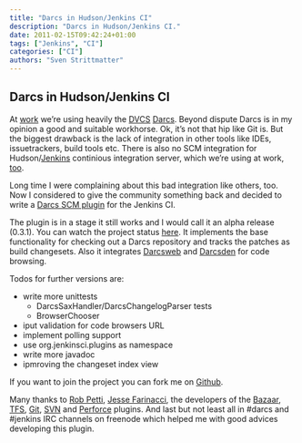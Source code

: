 ```yaml
---
title: "Darcs in Hudson/Jenkins CI"
description: "Darcs in Hudson/Jenkins CI."
date: 2011-02-15T09:42:24+01:00
tags: ["Jenkins", "CI"]
categories: ["CI"]
authors: "Sven Strittmatter"
---
```


## Darcs in Hudson/Jenkins CI

At [work][1] we’re using heavily  the [DVCS][2] [Darcs][3]. Beyond dispute Darcs
is in my opinion  a good and suitable workhorse. Ok, it’s not  that hip like Git
is. But  the biggest  drawback is the  lack of integration  in other  tools like
IDEs,  issuetrackers, build  tools etc.  There is  also no  SCM integration  for
Hudson/[Jenkins][4] continious  integration server,  which we’re using  at work,
[too][5].

Long time I were complaining about this  bad integration like others, too. Now I
considered to  give the community something  back and decided to  write a [Darcs
SCM plugin][6] for the Jenkins CI.

The plugin  is in a stage  it still works and  I would call it  an alpha release
(0.3.1). You  can watch  the project  status [here][7].  It implements  the base
functionality for  checking out  a Darcs  repository and  tracks the  patches as
build changesets.  Also it integrates  [Darcsweb][8] and [Darcsden][9]  for code
browsing.

Todos for further versions are:

- write more unittests
  - DarcsSaxHandler/DarcsChangelogParser tests
  - BrowserChooser
- iput validation for code browsers URL
- implement polling support
- use org.jenkinsci.plugins as namespace
- write more javadoc
- ipmroving the changeset index view

If you want to join the project you can fork me on [Github][6].

Many thanks  to [Rob  Petti][10], [Jesse Farinacci][11],  the developers  of the
[Bazaar][12], [TFS][13],  [Git][14], [SVN][15]  and [Perforce][16]  plugins. And
last but  not least all  in #darcs and #jenkins  IRC channels on  freenode which
helped me with good advices developing this plugin.

[1]: http://blog.kwick.de/uber-uns/
[2]: http://en.wikipedia.org/wiki/Distributed_Version_Control_System
[3]: http://darcs.net/
[4]: http://jenkins-ci.org/
[5]: http://stackoverflow.com/questions/1468760/is-there-a-darcs-plugin-for-hudson
[6]: https://github.com/Weltraumschaf/darcs-plugin
[7]: http://weltraumschaf.github.com/darcs-plugin/
[8]: http://blitiri.com.ar/p/darcsweb/
[9]: http://darcsden.com/
[10]: https://github.com/rpetti
[11]: https://github.com/jieryn
[12]: https://github.com/jenkinsci/bazaar-plugin
[13]: https://github.com/jenkinsci/tfs-plugin
[14]: https://github.com/jenkinsci/git-plugin
[15]: https://github.com/jenkinsci/subversion-plugin
[16]: https://github.com/jenkinsci/perforce-plugin
